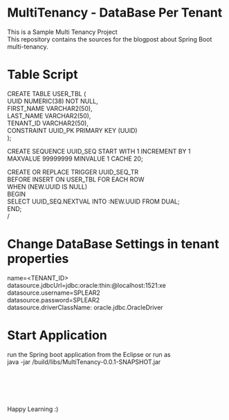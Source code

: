# MultiTenancy - DataBase Per Tenant
This is a Sample Multi Tenancy Project </br>
This repository contains the sources for the blogpost about Spring Boot multi-tenancy.</br>

# Table Script
CREATE TABLE USER_TBL (</br>
    UUID NUMERIC(38) NOT NULL,</br>
    FIRST_NAME VARCHAR2(50),</br>
    LAST_NAME VARCHAR2(50),</br>
    TENANT_ID VARCHAR2(50),</br>
    CONSTRAINT UUID_PK PRIMARY KEY (UUID)</br>
);</br>

CREATE SEQUENCE UUID_SEQ START WITH 1 INCREMENT BY 1 MAXVALUE 99999999 MINVALUE 1 CACHE 20;</br>

CREATE OR REPLACE TRIGGER UUID_SEQ_TR</br>
 BEFORE INSERT ON USER_TBL FOR EACH ROW</br>
 WHEN (NEW.UUID IS NULL)</br>
BEGIN</br>
 SELECT UUID_SEQ.NEXTVAL INTO :NEW.UUID FROM DUAL;</br>
END;</br>
/</br>

# Change DataBase Settings in tenant properties</br>
name=<TENANT_ID></br>
datasource.jdbcUrl=jdbc:oracle:thin:@localhost:1521:xe</br>
datasource.username=SPLEAR2</br>
datasource.password=SPLEAR2</br>
datasource.driverClassName: oracle.jdbc.OracleDriver</br>

# Start Application</br>
run the Spring boot application from the Eclipse or run as </br>
java -jar /build/libs/MultiTenancy-0.0.1-SNAPSHOT.jar</br>

# </br>
Happy Learning :)</br>
